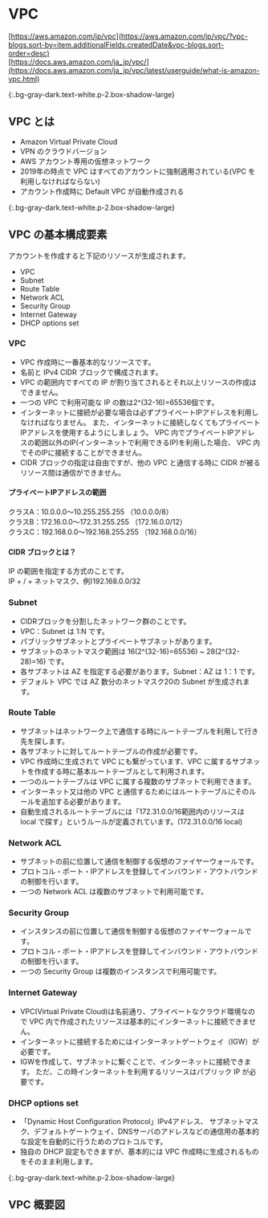 # VPC
[https://aws.amazon.com/jp/vpc](https://aws.amazon.com/jp/vpc/?vpc-blogs.sort-by=item.additionalFields.createdDate&vpc-blogs.sort-order=desc)  
[https://docs.aws.amazon.com/ja_jp/vpc/](https://docs.aws.amazon.com/ja_jp/vpc/latest/userguide/what-is-amazon-vpc.html)

{:.bg-gray-dark.text-white.p-2.box-shadow-large}
## VPC とは
- Amazon Virtual Private Cloud  
- VPN のクラウドバージョン  
- AWS アカウント専用の仮想ネットワーク  
- 2019年の時点で VPC はすべてのアカウントに強制適用されている(VPC を利用しなければならない)  
- アカウント作成時に Default VPC が自動作成される

{:.bg-gray-dark.text-white.p-2.box-shadow-large}
## VPC の基本構成要素
アカウントを作成すると下記のリソースが生成されます。
- VPC
- Subnet
- Route Table
- Network ACL
- Security Group
- Internet Gateway
- DHCP options set

### VPC
- VPC 作成時に一番基本的なリソースです。  
- 名前と IPv4 CIDR ブロックで構成されます。  
- VPC の範囲内ですべての IP が割り当てされるとそれ以上リソースの作成はできません。  
- 一つの VPC で利用可能な IP の数は2^(32-16)=65536個です。
- インターネットに接続が必要な場合は必ずプライベートIPアドレスを利用しなければなりません。
また、インターネットに接続しなくてもプライベートIPアドレスを使用するようにしましょう。
VPC 内でプライベートIPアドレスの範囲以外のIP(インターネットで利用できるIP)を利用した場合、
VPC 内でそのIPに接続することができません。
- CIDR ブロックの指定は自由ですが、他の VPC と通信する時に CIDR が被るリソース間は通信ができません。

#### プライベートIPアドレスの範囲
クラスA：10.0.0.0～10.255.255.255 （10.0.0.0/8）  
クラスB：172.16.0.0～172.31.255.255 （172.16.0.0/12）  
クラスC：192.168.0.0～192.168.255.255 （192.168.0.0/16）

#### CIDR ブロックとは？
IP の範囲を指定する方式のことです。  
IP + / + ネットマスク、例)192.168.0.0/32  

### Subnet
- CIDRブロックを分割したネットワーク群のことです。
- VPC：Subnet は 1:N です。
- パブリックサブネットとプライベートサブネットがあります。
- サブネットのネットマスク範囲は 16(2^(32-16)=65536) ~ 28(2^(32-28)=16) です。
- 各サブネットは AZ を指定する必要があります。Subnet：AZ は 1：1 です。
- デフォルト VPC では AZ 数分のネットマスク20の Subnet が生成されます。

### Route Table
- サブネットはネットワーク上で通信する時にルートテーブルを利用して行き先を探します。
- 各サブネットに対してルートテーブルの作成が必要です。
- VPC 作成時に生成されて VPC にも繋がっています、VPC に属するサブネットを作成する時に基本ルートテーブルとして利用されます。
- 一つのルートテーブルは VPC に属する複数のサブネットで利用できます。
- インターネット又は他の VPC と通信するためにはルートテーブルにそのルールを追加する必要があります。
- 自動生成されるルートテーブルには「172.31.0.0/16範囲内のリソースは local で探す」というルールが定義されています。(172.31.0.0/16 local)

### Network ACL
- サブネットの前に位置して通信を制御する仮想のファイヤーウォールです。
- プロトコル・ポート・IPアドレスを登録してインバウンド・アウトバウンドの制御を行います。
- 一つの Network ACL は複数のサブネットで利用可能です。

### Security Group
- インスタンスの前に位置して通信を制御する仮想のファイヤーウォールです。
- プロトコル・ポート・IPアドレスを登録してインバウンド・アウトバウンドの制御を行います。
- 一つの Security Group は複数のインスタンスで利用可能です。

### Internet Gateway
- VPC(Virtual Private Cloud)は名前通り、プライベートなクラウド環境なので VPC 内で作成されたリソースは基本的にインターネットに接続できません。
- インターネットに接続するためにはインターネットゲートウェイ（IGW）が必要です。
- IGWを作成して、サブネットに繋ぐことで、インターネットに接続できます。
ただ、この時インターネットを利用するリソースはパブリック IP が必要です。

### DHCP options set
- 「Dynamic Host Configuration Protocol」IPv4アドレス、 サブネットマスク、デフォルトゲートウェイ、DNSサーバのアドレスなどの通信用の基本的な設定を自動的に行うためのプロトコルです。
- 独自の DHCP 設定もできますが、基本的には VPC 作成時に生成されるものをそのまま利用します。 

{:.bg-gray-dark.text-white.p-2.box-shadow-large}
## VPC 概要図


